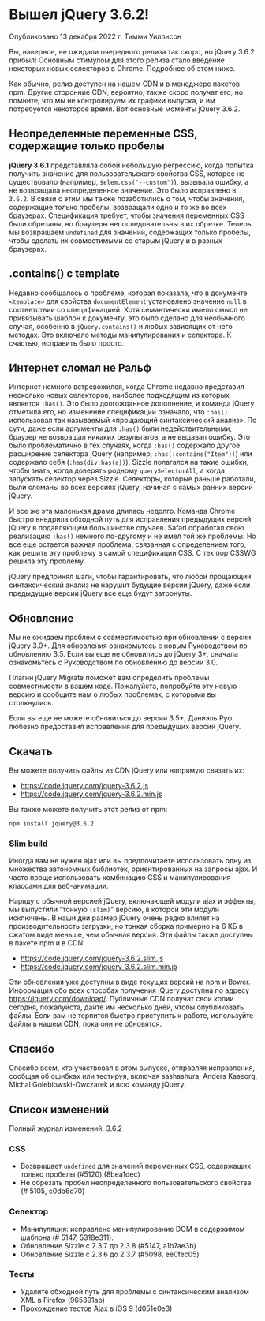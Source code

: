 # Вышел jQuery 3.6.2!
Опубликовано 13 декабря 2022 г. Тимми Уиллисон

Вы, наверное, не ожидали очередного релиза так скоро, но jQuery 3.6.2 прибыл! Основным стимулом для этого релиза стало введение некоторых новых селекторов в Chrome. Подробнее об этом ниже.

Как обычно, релиз доступен на нашем CDN и в менеджере пакетов npm. Другие сторонние CDN, вероятно, также скоро получат его, но помните, что мы не контролируем их графики выпуска, и им потребуется некоторое время. Вот основные моменты jQuery 3.6.2.

## Неопределенные переменные CSS, содержащие только пробелы
**jQuery 3.6.1** представляла собой небольшую регрессию, когда попытка получить значение для пользовательского свойства CSS, которое не существовало (например, `$elem.css("--custom")`), вызывала ошибку, а не возвращала неопределенное значение. Это было исправлено в `3.6.2`. В связи с этим мы также позаботились о том, чтобы значения, содержащие только пробелы, возвращали одно и то же во всех браузерах. Спецификация требует, чтобы значения переменных CSS были обрезаны, но браузеры непоследовательны в их обрезке. Теперь мы возвращаем `undefined` для значений, содержащих только пробелы, чтобы сделать их совместимыми со старым jQuery и в разных браузерах.

## .contains() с template
Недавно сообщалось о проблеме, которая показала, что в документе `<template>` для свойства `documentElement` установлено значение `null` в соответствии со спецификацией. Хотя семантически имело смысл не привязывать шаблон к документу, это было сделано для необычного случая, особенно в `jQuery.contains()` и любых зависящих от него методах. Это включало методы манипулирования и селектора. К счастью, исправить было просто.

## Интернет сломал не Ральф
Интернет немного встревожился, когда Chrome недавно представил несколько новых селекторов, наиболее подходящим из которых является `:has()`. Это было долгожданное дополнение, и команда jQuery отметила его, но изменение спецификации означало, что `:has()` использовал так называемый «прощающий синтаксический анализ». По сути, даже если аргументы для `:has()` были недействительными, браузер не возвращал никаких результатов, а не выдавал ошибку. Это было проблематично в тех случаях, когда `:has()` содержало другое расширение селектора jQuery (например, `:has(:contains("Item"))`) или содержало себя (`:has(div:has(a))`). Sizzle полагался на такие ошибки, чтобы знать, когда доверять родному `querySelectorAll`, а когда запускать селектор через Sizzle. Селекторы, которые раньше работали, были сломаны во всех версиях jQuery, начиная с самых ранних версий jQuery.

И все же эта маленькая драма длилась недолго. Команда Chrome быстро внедрила обходной путь для исправления предыдущих версий jQuery в подавляющем большинстве случаев. Safari обработал свою реализацию `:has()` немного по-другому и не имел той же проблемы. Но все еще остается важная проблема, связанная с определением того, как решить эту проблему в самой спецификации CSS. С тех пор CSSWG решила эту проблему.

jQuery предпринял шаги, чтобы гарантировать, что любой прощающий синтаксический анализ не нарушит будущие версии jQuery, даже если предыдущие версии jQuery все еще будут затронуты.

## Обновление
Мы не ожидаем проблем с совместимостью при обновлении с версии jQuery 3.0+. Для обновления ознакомьтесь с новым Руководством по обновлению 3.5. Если вы еще не обновились до jQuery 3+, сначала ознакомьтесь с Руководством по обновлению до версии 3.0.

Плагин jQuery Migrate поможет вам определить проблемы совместимости в вашем коде. Пожалуйста, попробуйте эту новую версию и сообщите нам о любых проблемах, с которыми вы столкнулись.

Если вы еще не можете обновиться до версии 3.5+, Даниэль Руф любезно предоставил исправления для предыдущих версий jQuery.

## Скачать
Вы можете получить файлы из CDN jQuery или напрямую связать их:

- https://code.jquery.com/jquery-3.6.2.js
- https://code.jquery.com/jquery-3.6.2.min.js

Вы также можете получить этот релиз от npm:

    npm install jquery@3.6.2

### Slim build
Иногда вам не нужен ajax или вы предпочитаете использовать одну из множества автономных библиотек, ориентированных на запросы ajax. И часто проще использовать комбинацию CSS и манипулирования классами для веб-анимации.

Наряду с обычной версией jQuery, включающей модули ajax и эффекты, мы выпустили "тонкую `(slim)`" версию, в которой эти модули исключены. В наши дни размер jQuery очень редко влияет на производительность загрузки, но тонкая сборка примерно на 6 КБ в сжатом виде меньше, чем обычная версия. Эти файлы также доступны в пакете npm и в CDN:

- https://code.jquery.com/jquery-3.6.2.slim.js
- https://code.jquery.com/jquery-3.6.2.slim.min.js

Эти обновления уже доступны в виде текущих версий на npm и Bower. Информация обо всех способах получения jQuery доступна по адресу https://jquery.com/download/. Публичные CDN получат свои копии сегодня, пожалуйста, дайте им несколько дней, чтобы опубликовать файлы. Если вам не терпится быстро приступить к работе, используйте файлы в нашем CDN, пока они не обновятся.

## Спасибо
Спасибо всем, кто участвовал в этом выпуске, отправляя исправления, сообщая об ошибках или тестируя, включая sashashura, Anders Kaseorg, Michal Golebiowski-Owczarek и всю команду jQuery.

## Список изменений
Полный журнал изменений: 3.6.2

### CSS
- Возвращает `undefined` для значений переменных CSS, содержащих только пробелы (#5120) (8bea1dec)
- Не обрезать пробел неопределенного пользовательского свойства (# 5105, c0db6d70)

### Селектор
- Манипуляция: исправлено манипулирование DOM в содержимом шаблона (# 5147, 5318e311).
- Обновление Sizzle с 2.3.7 до 2.3.8 (#5147, a1b7ae3b)
- Обновление Sizzle с 2.3.6 до 2.3.7 (#5098, ee0fec05)

### Тесты
- Удалите обходной путь для проблемы с синтаксическим анализом XML в Firefox (965391ab)
- Прохождение тестов Ajax в iOS 9 (d051e0e3)
